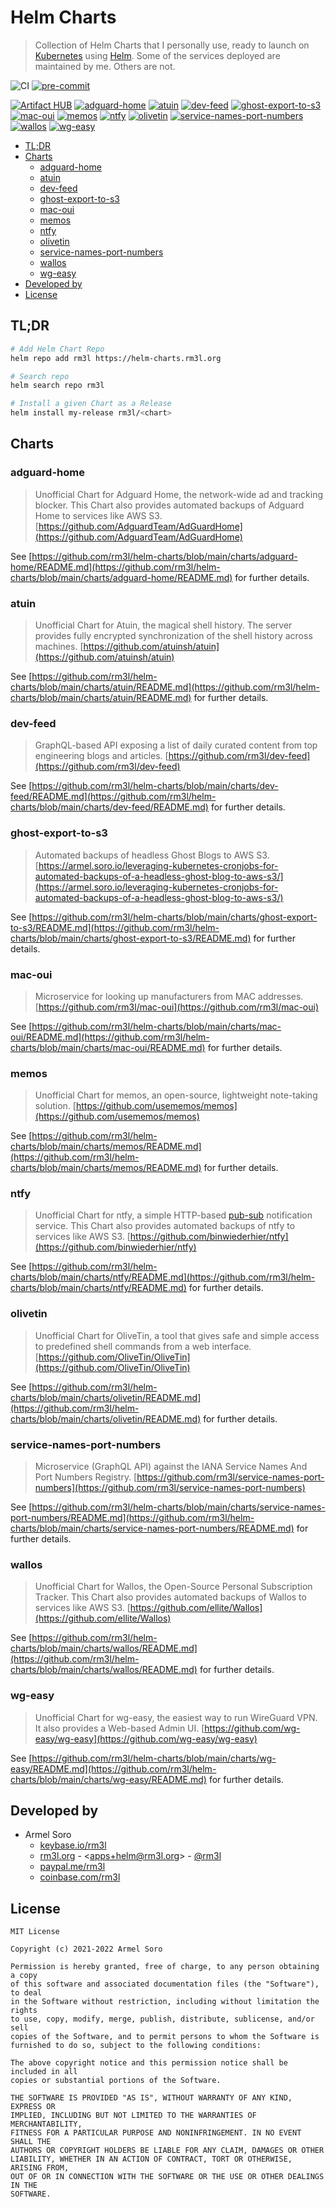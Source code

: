 <h1>Helm Charts</h1>

> Collection of Helm Charts that I personally use, ready to launch on [Kubernetes](https://kubernetes.io/) using [Helm](https://helm.sh/).
> Some of the services deployed are maintained by me. Others are not.

![CI](https://github.com/rm3l/helm-charts/workflows/CI/badge.svg)
[![pre-commit](https://img.shields.io/badge/pre--commit-enabled-brightgreen?logo=pre-commit&logoColor=white)](https://github.com/pre-commit/pre-commit)

[![Artifact HUB](https://img.shields.io/endpoint?url=https://artifacthub.io/badge/repository/rm3l)](https://artifacthub.io/packages/search?repo=rm3l)
[![adguard-home](https://img.shields.io/badge/adguard--home-0.19.0-blue)](https://artifacthub.io/packages/helm/rm3l/adguard-home)
[![atuin](https://img.shields.io/badge/atuin-0.10.0-blue)](https://artifacthub.io/packages/helm/rm3l/atuin)
[![dev-feed](https://img.shields.io/badge/dev--feed-3.1.1-blue)](https://artifacthub.io/packages/helm/rm3l/dev-feed)
[![ghost-export-to-s3](https://img.shields.io/badge/ghost--export--to--s3-0.26.0-blue)](https://artifacthub.io/packages/helm/rm3l/ghost-export-to-s3)
[![mac-oui](https://img.shields.io/badge/mac--oui-1.25.0-blue)](https://artifacthub.io/packages/helm/rm3l/mac-oui)
[![memos](https://img.shields.io/badge/memos-0.1.0-blue)](https://artifacthub.io/packages/helm/rm3l/memos)
[![ntfy](https://img.shields.io/badge/ntfy-0.1.0-blue)](https://artifacthub.io/packages/helm/rm3l/ntfy)
[![olivetin](https://img.shields.io/badge/olivetin-0.2.0-blue)](https://artifacthub.io/packages/helm/rm3l/olivetin)
[![service-names-port-numbers](https://img.shields.io/badge/service--names--port--numbers-0.26.1-blue)](https://artifacthub.io/packages/helm/rm3l/service-names-port-numbers)
[![wallos](https://img.shields.io/badge/wallos-0.1.0-blue)](https://artifacthub.io/packages/helm/rm3l/wallos)
[![wg-easy](https://img.shields.io/badge/wg-easy-0.1.0-blue)](https://artifacthub.io/packages/helm/rm3l/wg-easy)

- [TL;DR](#tldr)
- [Charts](#charts)
  - [adguard-home](#adguard-home)
  - [atuin](#atuin)
  - [dev-feed](#dev-feed)
  - [ghost-export-to-s3](#ghost-export-to-s3)
  - [mac-oui](#mac-oui)
  - [memos](#memos)
  - [ntfy](#ntfy)
  - [olivetin](#olivetin)
  - [service-names-port-numbers](#service-names-port-numbers)
  - [wallos](#wallos)
  - [wg-easy](#wg-easy)
- [Developed by](#developed-by)
- [License](#license)

## TL;DR

```bash
# Add Helm Chart Repo
helm repo add rm3l https://helm-charts.rm3l.org

# Search repo
helm search repo rm3l

# Install a given Chart as a Release
helm install my-release rm3l/<chart>
```

## Charts

### adguard-home

> Unofficial Chart for Adguard Home, the network-wide ad and tracking blocker.
> This Chart also provides automated backups of Adguard Home to services like AWS S3.
> [https://github.com/AdguardTeam/AdGuardHome](https://github.com/AdguardTeam/AdGuardHome)

See [https://github.com/rm3l/helm-charts/blob/main/charts/adguard-home/README.md](https://github.com/rm3l/helm-charts/blob/main/charts/adguard-home/README.md) for further details.

### atuin

> Unofficial Chart for Atuin, the magical shell history.
> The server provides fully encrypted synchronization of the shell history across machines.
> [https://github.com/atuinsh/atuin](https://github.com/atuinsh/atuin)

See [https://github.com/rm3l/helm-charts/blob/main/charts/atuin/README.md](https://github.com/rm3l/helm-charts/blob/main/charts/atuin/README.md) for further details.

### dev-feed

> GraphQL-based API exposing a list of daily curated content from top engineering blogs and articles.
> [https://github.com/rm3l/dev-feed](https://github.com/rm3l/dev-feed)

See [https://github.com/rm3l/helm-charts/blob/main/charts/dev-feed/README.md](https://github.com/rm3l/helm-charts/blob/main/charts/dev-feed/README.md) for further details.

### ghost-export-to-s3

> Automated backups of headless Ghost Blogs to AWS S3.
> [https://armel.soro.io/leveraging-kubernetes-cronjobs-for-automated-backups-of-a-headless-ghost-blog-to-aws-s3/](https://armel.soro.io/leveraging-kubernetes-cronjobs-for-automated-backups-of-a-headless-ghost-blog-to-aws-s3/)

See [https://github.com/rm3l/helm-charts/blob/main/charts/ghost-export-to-s3/README.md](https://github.com/rm3l/helm-charts/blob/main/charts/ghost-export-to-s3/README.md) for further details.

### mac-oui

> Microservice for looking up manufacturers from MAC addresses.
> [https://github.com/rm3l/mac-oui](https://github.com/rm3l/mac-oui)

See [https://github.com/rm3l/helm-charts/blob/main/charts/mac-oui/README.md](https://github.com/rm3l/helm-charts/blob/main/charts/mac-oui/README.md) for further details.

### memos

> Unofficial Chart for memos, an open-source, lightweight note-taking solution.
> [https://github.com/usememos/memos](https://github.com/usememos/memos)

See [https://github.com/rm3l/helm-charts/blob/main/charts/memos/README.md](https://github.com/rm3l/helm-charts/blob/main/charts/memos/README.md) for further details.

### ntfy

> Unofficial Chart for ntfy, a simple HTTP-based [pub-sub](https://en.wikipedia.org/wiki/Publish%E2%80%93subscribe_pattern) notification service.
> This Chart also provides automated backups of ntfy to services like AWS S3.
> [https://github.com/binwiederhier/ntfy](https://github.com/binwiederhier/ntfy)

See [https://github.com/rm3l/helm-charts/blob/main/charts/ntfy/README.md](https://github.com/rm3l/helm-charts/blob/main/charts/ntfy/README.md) for further details.

### olivetin

> Unofficial Chart for OliveTin, a tool that gives safe and simple access to predefined shell commands from a web interface.
> [https://github.com/OliveTin/OliveTin](https://github.com/OliveTin/OliveTin)

See [https://github.com/rm3l/helm-charts/blob/main/charts/olivetin/README.md](https://github.com/rm3l/helm-charts/blob/main/charts/olivetin/README.md) for further details.

### service-names-port-numbers

> Microservice (GraphQL API) against the IANA Service Names And Port Numbers Registry.
> [https://github.com/rm3l/service-names-port-numbers](https://github.com/rm3l/service-names-port-numbers)

See [https://github.com/rm3l/helm-charts/blob/main/charts/service-names-port-numbers/README.md](https://github.com/rm3l/helm-charts/blob/main/charts/service-names-port-numbers/README.md) for further details.

### wallos

> Unofficial Chart for Wallos, the Open-Source Personal Subscription Tracker.
> This Chart also provides automated backups of Wallos to services like AWS S3.
> [https://github.com/ellite/Wallos](https://github.com/ellite/Wallos)

See [https://github.com/rm3l/helm-charts/blob/main/charts/wallos/README.md](https://github.com/rm3l/helm-charts/blob/main/charts/wallos/README.md) for further details.

### wg-easy

> Unofficial Chart for wg-easy, the easiest way to run WireGuard VPN.
> It also provides a Web-based Admin UI.
> [https://github.com/wg-easy/wg-easy](https://github.com/wg-easy/wg-easy)

See [https://github.com/rm3l/helm-charts/blob/main/charts/wg-easy/README.md](https://github.com/rm3l/helm-charts/blob/main/charts/wg-easy/README.md) for further details.

## Developed by

* Armel Soro
  * [keybase.io/rm3l](https://keybase.io/rm3l)
  * [rm3l.org](https://rm3l.org) - &lt;apps+helm@rm3l.org&gt; - [@rm3l](https://twitter.com/rm3l)
  * [paypal.me/rm3l](https://paypal.me/rm3l)
  * [coinbase.com/rm3l](https://www.coinbase.com/rm3l)

## License

    MIT License

    Copyright (c) 2021-2022 Armel Soro

    Permission is hereby granted, free of charge, to any person obtaining a copy
    of this software and associated documentation files (the "Software"), to deal
    in the Software without restriction, including without limitation the rights
    to use, copy, modify, merge, publish, distribute, sublicense, and/or sell
    copies of the Software, and to permit persons to whom the Software is
    furnished to do so, subject to the following conditions:

    The above copyright notice and this permission notice shall be included in all
    copies or substantial portions of the Software.

    THE SOFTWARE IS PROVIDED "AS IS", WITHOUT WARRANTY OF ANY KIND, EXPRESS OR
    IMPLIED, INCLUDING BUT NOT LIMITED TO THE WARRANTIES OF MERCHANTABILITY,
    FITNESS FOR A PARTICULAR PURPOSE AND NONINFRINGEMENT. IN NO EVENT SHALL THE
    AUTHORS OR COPYRIGHT HOLDERS BE LIABLE FOR ANY CLAIM, DAMAGES OR OTHER
    LIABILITY, WHETHER IN AN ACTION OF CONTRACT, TORT OR OTHERWISE, ARISING FROM,
    OUT OF OR IN CONNECTION WITH THE SOFTWARE OR THE USE OR OTHER DEALINGS IN THE
    SOFTWARE.

